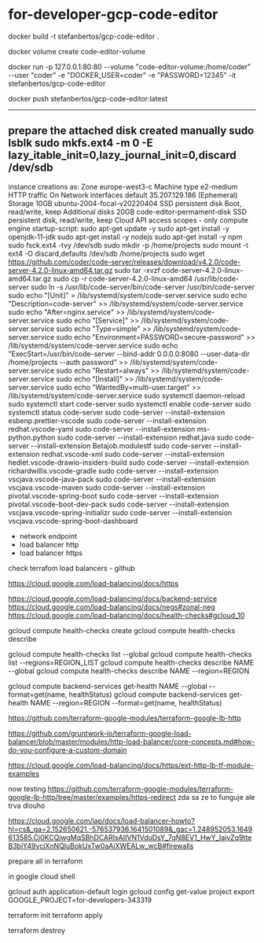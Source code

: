 # for-developer-gcp-code-editor
docker build -t stefanbertos/gcp-code-editor .

docker volume create code-editor-volume

docker run -p 127.0.0.1:80:80 --volume "code-editor-volume:/home/coder" --user "coder" -e "DOCKER_USER=coder" -e "PASSWORD=12345" -it stefanbertos/gcp-code-editor

docker push stefanbertos/gcp-code-editor:latest


--------------------------------------------------------------
prepare the attached disk created manually
sudo lsblk
sudo mkfs.ext4 -m 0 -E lazy_itable_init=0,lazy_journal_init=0,discard /dev/sdb
---------------------------------------------------------------
instance creations as:
Zone europe-west3-c
Machine type e2-medium
HTTP traffic On
Network interfaces default 35.207.129.186 (Ephemeral)
Storage 10GB ubuntu-2004-focal-v20220404 SSD persistent disk Boot, read/write, keep
Additional disks 20GB code-editor-permament-disk SSD persistent disk, read/write, keep
Cloud API access scopes - only compute engine
startup-script:
sudo apt-get update -y
sudo apt-get install -y openjdk-11-jdk
sudo apt-get install -y nodejs
sudo apt-get install -y npm
sudo fsck.ext4 -tvy /dev/sdb
sudo mkdir -p /home/projects
sudo mount -t ext4 -O discard,defaults /dev/sdb /home/projects
sudo wget https://github.com/coder/code-server/releases/download/v4.2.0/code-server-4.2.0-linux-amd64.tar.gz
sudo tar -xvzf code-server-4.2.0-linux-amd64.tar.gz
sudo cp -r code-server-4.2.0-linux-amd64 /usr/lib/code-server
sudo ln -s /usr/lib/code-server/bin/code-server /usr/bin/code-server
sudo echo "[Unit]" > /lib/systemd/system/code-server.service
sudo echo "Description=code-server" >> /lib/systemd/system/code-server.service
sudo echo "After=nginx.service" >> /lib/systemd/system/code-server.service
sudo echo "[Service]" >> /lib/systemd/system/code-server.service
sudo echo "Type=simple" >> /lib/systemd/system/code-server.service
sudo echo "Environment=PASSWORD=secure-password" >> /lib/systemd/system/code-server.service
sudo echo "ExecStart=/usr/bin/code-server --bind-addr 0.0.0.0:8080 --user-data-dir /home/projects --auth password" >> /lib/systemd/system/code-server.service
sudo echo "Restart=always" >> /lib/systemd/system/code-server.service
sudo echo "[Install]" >> /lib/systemd/system/code-server.service
sudo echo "WantedBy=multi-user.target" >> /lib/systemd/system/code-server.service
sudo systemctl daemon-reload
sudo systemctl start code-server
sudo systemctl enable code-server
sudo systemctl status code-server
sudo code-server --install-extension esbenp.prettier-vscode
sudo code-server --install-extension redhat.vscode-yaml
sudo code-server --install-extension ms-python.python
sudo code-server --install-extension redhat.java
sudo code-server --install-extension Betajob.modulestf
sudo code-server --install-extension redhat.vscode-xml
sudo code-server --install-extension hediet.vscode-drawio-insiders-build
sudo code-server --install-extension richardwillis.vscode-gradle
sudo code-server --install-extension vscjava.vscode-java-pack
sudo code-server --install-extension vscjava.vscode-maven
sudo code-server --install-extension pivotal.vscode-spring-boot
sudo code-server --install-extension pivotal.vscode-boot-dev-pack
sudo code-server --install-extension vscjava.vscode-spring-initializr
sudo code-server --install-extension vscjava.vscode-spring-boot-dashboard

- network endpoint
- load balancer http
- load balancer https

check terrafom load balancers - github

https://cloud.google.com/load-balancing/docs/https

https://cloud.google.com/load-balancing/docs/backend-service
https://cloud.google.com/load-balancing/docs/negs#zonal-neg
https://cloud.google.com/load-balancing/docs/health-checks#gcloud_10

gcloud compute health-checks create
gcloud compute health-checks describe

gcloud compute health-checks list --global
gcloud compute health-checks list --regions=REGION_LIST
gcloud compute health-checks describe NAME --global
gcloud compute health-checks describe NAME --region=REGION

gcloud compute backend-services get-health NAME --global --format=get(name, healthStatus)
gcloud compute backend-services get-health NAME --region=REGION --format=get(name, healthStatus)

https://github.com/terraform-google-modules/terraform-google-lb-http

https://github.com/gruntwork-io/terraform-google-load-balancer/blob/master/modules/http-load-balancer/core-concepts.md#how-do-you-configure-a-custom-domain

https://cloud.google.com/load-balancing/docs/https/ext-http-lb-tf-module-examples


now testing https://github.com/terraform-google-modules/terraform-google-lb-http/tree/master/examples/https-redirect
zda sa ze to funguje ale trva dlouho

https://cloud.google.com/iap/docs/load-balancer-howto?hl=cs&_ga=2.152650621.-576537936.1641501089&_gac=1.248952053.1649613585.Cj0KCQjwgMqSBhDCARIsAIIVN1VduDsY_7qN8EV1_HwY_IajvZq9tteB3bjY49ycjXnNQluBokUxTw0aAiXWEALw_wcB#firewalls

prepare all in terraform

in google cloud shell

gcloud auth application-default login
gcloud config get-value project
export GOOGLE_PROJECT=for-developers-343319

terraform init
terraform apply


terraform destroy